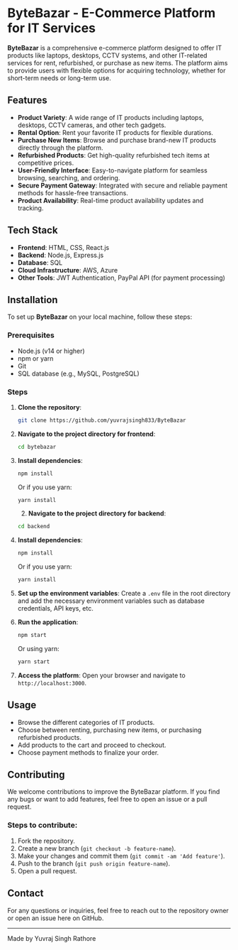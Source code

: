 # ByteBazar - E-Commerce Platform for IT Services

**ByteBazar** is a comprehensive e-commerce platform designed to offer IT products like laptops, desktops, CCTV systems, and other IT-related services for rent, refurbished, or purchase as new items. The platform aims to provide users with flexible options for acquiring technology, whether for short-term needs or long-term use.

## Features

- **Product Variety**: A wide range of IT products including laptops, desktops, CCTV cameras, and other tech gadgets.
- **Rental Option**: Rent your favorite IT products for flexible durations.
- **Purchase New Items**: Browse and purchase brand-new IT products directly through the platform.
- **Refurbished Products**: Get high-quality refurbished tech items at competitive prices.
- **User-Friendly Interface**: Easy-to-navigate platform for seamless browsing, searching, and ordering.
- **Secure Payment Gateway**: Integrated with secure and reliable payment methods for hassle-free transactions.
- **Product Availability**: Real-time product availability updates and tracking.

## Tech Stack

- **Frontend**: HTML, CSS, React.js
- **Backend**: Node.js, Express.js
- **Database**: SQL
- **Cloud Infrastructure**: AWS, Azure
- **Other Tools**: JWT Authentication, PayPal API (for payment processing)

## Installation

To set up **ByteBazar** on your local machine, follow these steps:

### Prerequisites

- Node.js (v14 or higher)
- npm or yarn
- Git
- SQL database (e.g., MySQL, PostgreSQL)

### Steps

1. **Clone the repository**:
   ```bash
   git clone https://github.com/yuvrajsingh833/ByteBazar
   ```
2. **Navigate to the project directory for frontend**:
   ```bash
   cd bytebazar
   ```
3. **Install dependencies**:
   ```bash
   npm install
   ```
   Or if you use yarn:
   ```bash
   yarn install
   ```

   2. **Navigate to the project directory for backend**:
   ```bash
   cd backend
   ```
3. **Install dependencies**:
   ```bash
   npm install
   ```
   Or if you use yarn:
   ```bash
   yarn install
   ```

4. **Set up the environment variables**:
   Create a `.env` file in the root directory and add the necessary environment variables such as database credentials, API keys, etc.

5. **Run the application**:
   ```bash
   npm start
   ```
   Or using yarn:
   ```bash
   yarn start
   ```

6. **Access the platform**: Open your browser and navigate to `http://localhost:3000`.

## Usage

- Browse the different categories of IT products.
- Choose between renting, purchasing new items, or purchasing refurbished products.
- Add products to the cart and proceed to checkout.
- Choose payment methods to finalize your order.

## Contributing

We welcome contributions to improve the ByteBazar platform. If you find any bugs or want to add features, feel free to open an issue or a pull request.

### Steps to contribute:
1. Fork the repository.
2. Create a new branch (`git checkout -b feature-name`).
3. Make your changes and commit them (`git commit -am 'Add feature'`).
4. Push to the branch (`git push origin feature-name`).
5. Open a pull request.


## Contact

For any questions or inquiries, feel free to reach out to the repository owner or open an issue here on GitHub.

---

Made by Yuvraj Singh Rathore
